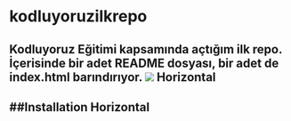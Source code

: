 # kodluyoruzilkrepo
Kodluyoruz Eğitimi kapsamında açtığım ilk repo. İçerisinde bir adet README dosyası, bir adet de index.html barındırıyor.
![](https://1drv.ms/i/s!AjAd25MYaiXlzz-NzQ8LxiyigMaH?e=csQHXY)
Horizontal
---
##Installation
Horizontal
---
